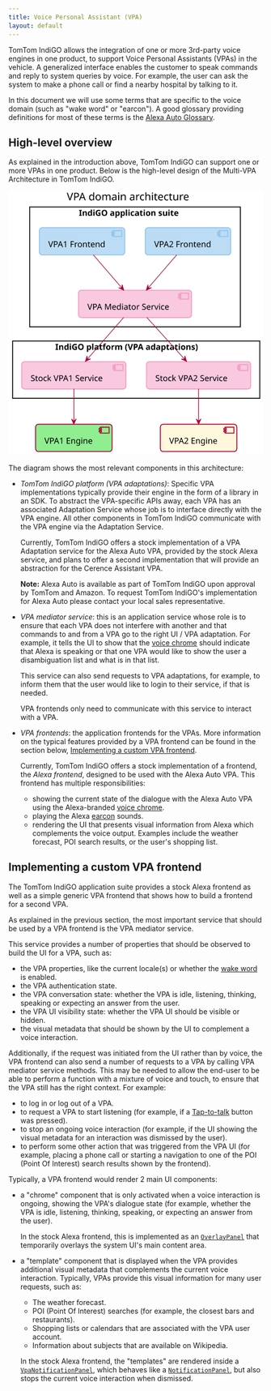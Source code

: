 ```yaml
---
title: Voice Personal Assistant (VPA)
layout: default
---
```


TomTom IndiGO allows the integration of one or more 3rd-party voice engines in one product, to support
Voice Personal Assistants (VPAs) in the vehicle.
A generalized interface enables the customer to speak commands and reply to system queries by voice.
For example, the user can ask the system to make a phone call or find a nearby hospital by talking
to it.

In this document we will use some terms that are specific to the voice domain (such as "wake word"
or "earcon"). A good glossary providing definitions for most of these terms is the
[Alexa Auto Glossary](https://developer.amazon.com/en-US/docs/alexa/alexa-auto/glossary.html).

## High-level overview

As explained in the introduction above, TomTom IndiGO can support one or more VPAs in one product.
Below is the high-level design of the Multi-VPA Architecture in TomTom IndiGO.

![VPA domain high-level overview image](images/vpa_domain-high-level-overview.svg)

The diagram shows the most relevant components in this architecture:
- _TomTom IndiGO platform (VPA adaptations)_: Specific VPA implementations typically provide their 
  engine in the form of a library in an SDK. To abstract the VPA-specific APIs away, each VPA has an
  associated Adaptation Service whose job is to interface directly with the VPA engine.
  All other components in TomTom IndiGO communicate with the VPA engine via the Adaptation Service.

  Currently, TomTom IndiGO offers a stock implementation of a VPA Adaptation service for the Alexa 
  Auto VPA, provided by the stock Alexa service, and plans to offer a second implementation that 
  will provide an abstraction for the Cerence Assistant VPA.

  __Note:__ Alexa Auto is available as part of TomTom IndiGO upon approval by TomTom and 
  Amazon. To request TomTom IndiGO's implementation for Alexa Auto please contact your local sales 
  representative.
- _VPA mediator service_: this is an application service whose role is to ensure that each VPA does
  not interfere with another and that commands to and from a VPA go to the right UI / VPA
  adaptation. For example, it tells the UI to show that the
  [voice chrome](https://developer.amazon.com/en-US/docs/alexa/alexa-auto/glossary.html#v) should
  indicate that Alexa is speaking or that one VPA would like to show the user a disambiguation list
  and what is in that list.

  This service can also send requests to VPA adaptations, for example, to inform them that the
  user would like to login to their service, if that is needed.

  VPA frontends only need to communicate with this service to interact with a VPA.

- _VPA frontends_: the application frontends for the VPAs. More information on the typical features
  provided by a VPA frontend can be found in the section below,
  [Implementing a custom VPA frontend](#implementing-a-custom-vpa-frontend).

  Currently, TomTom IndiGO offers a stock implementation of a frontend, the _Alexa frontend_, 
  designed to be used with the Alexa Auto VPA. This frontend has multiple responsibilities:
  - showing the current state of the dialogue with the Alexa Auto VPA using the Alexa-branded
    [voice chrome](https://developer.amazon.com/en-US/docs/alexa/alexa-auto/glossary.html#v).
  - playing the Alexa [earcon](https://developer.amazon.com/en-US/docs/alexa/alexa-auto/glossary.html#e)
    sounds.
  - rendering the UI that presents visual information from Alexa which complements the voice
    output. Examples include the weather forecast, POI search results, or the user's shopping list.

## Implementing a custom VPA frontend

The TomTom IndiGO application suite provides a stock Alexa frontend as well as a simple generic VPA
frontend that shows how to build a frontend for a second VPA.

As explained in the previous section, the most important service that should be used by a VPA
frontend is the VPA mediator service.

This service provides a number of properties that should be observed to build the UI for a VPA,
such as:
- the VPA properties, like the current locale(s) or whether the
  [wake word](https://developer.amazon.com/en-US/docs/alexa/alexa-auto/glossary.html#w) is enabled.
- the VPA authentication state.
- the VPA conversation state: whether the VPA is idle, listening, thinking, speaking or
  expecting an answer from the user.
- the VPA UI visibility state: whether the VPA UI should be visible or hidden.
- the visual metadata that should be shown by the UI to complement a voice interaction.

Additionally, if the request was initiated from the UI rather than by voice, the VPA frontend can
also send a number of requests to a VPA by calling VPA mediator service methods.
This may be needed to allow the end-user to be able to perform a function with a mixture of voice
and touch, to ensure that the VPA still has the right context.
For example:
- to log in or log out of a VPA.
- to request a VPA to start listening (for example, if a
  [Tap-to-talk](https://developer.amazon.com/en-US/docs/alexa/alexa-auto/glossary.html#t) button
  was pressed).
- to stop an ongoing voice interaction (for example, if the UI showing the visual metadata for an
  interaction was dismissed by the user).
- to perform some other action that was triggered from the VPA UI (for example, placing a phone call
  or starting a navigation to one of the POI (Point Of Interest) search results shown by the
  frontend).

Typically, a VPA frontend would render 2 main UI components:
- a "chrome" component that is only activated when a voice interaction is ongoing, showing the VPA's
  dialogue state (for example, whether the VPA is idle, listening, thinking, speaking, or
  expecting an answer from the user).

  In the stock Alexa frontend, this is implemented as an
  [`OverlayPanel`](TTIVI_INDIGO_API) that temporarily overlays the system UI's main content area.
- a "template" component that is displayed when the VPA provides additional visual metadata that
  complements the current voice interaction. Typically, VPAs provide this visual information for
  many user requests, such as:
  - The weather forecast.
  - POI (Point Of Interest) searches (for example, the closest bars and restaurants).
  - Shopping lists or calendars that are associated with the VPA user account.
  - Information about subjects that are available on Wikipedia.

  In the stock Alexa frontend, the "templates" are rendered inside a
  [`VpaNotificationPanel`](TTIVI_INDIGO_API), which behaves like a 
  [`NotificationPanel`](TTIVI_INDIGO_API), but also stops the current voice interaction when 
  dismissed.


